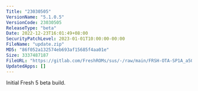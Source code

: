 ```yaml
---
Title: "23030505"
VersionName: "5.1.0.5"
VersionCode: 23030505
ReleaseType: "beta"
Date: 2022-12-23T16:01:49+08:00
SecurityPatchLevel: 2023-01-01T10:00:00-00:00
FileName: "update.zip"
MD5: "86f052a132574eb693af15685f4aa01e"
Size: 3337487187
FileURL: "https://gitlab.com/FreshROMs/sus/-/raw/main/FRSH-OTA-SP1A_a50_4.4.3.02R_22122302_OFFICIAL.zip"
UpdatedApps: []
---
```


Initial Fresh 5 beta build.
